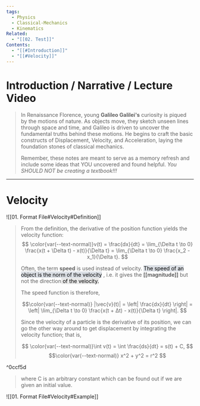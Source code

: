 ```yaml
---
tags:
  - Physics
  - Classical-Mechanics
  - Kinematics
Related:
  - "[[02. Test]]"
Contents:
  - "[[#Introduction]]"
  - "[[#Velocity]]"
---
```


# Introduction / Narrative / Lecture Video

  

>In Renaissance Florence, young <span style="font-weight:bold;" class="adaptive-text">Galileo Galilei's</span> curiosity is piqued by the motions of nature. As objects move, they sketch unseen lines through space and time, and Galileo is driven to uncover the fundamental truths behind these motions. He begins to craft the basic constructs of Displacement, Velocity, and Acceleration, laying the foundation stones of classical mechanics.
>
>Remember, these notes are meant to serve as a memory refresh and include some ideas that YOU uncovered and found helpful. <span style="font-style:italic;" class="adaptive-text">You SHOULD NOT be creating a textbook!!!</span>

---

# Velocity

  

![[01. Format File#Velocity#Definition]]

  

>From the definition, the derivative of the position function yields the velocity function: $$ \color{var(--text-normal)}v(t) = \frac{dx}{dt} = \lim_{\Delta t \to 0} \frac{x(t + \Delta t) - x(t)}{\Delta t} = \lim_{\Delta t \to 0} \frac{x_2 - x_1}{\Delta t}. $$
>
>Often, the term <span class="adaptive-text" style="font-weight:bold">speed</span> is used instead of velocity. <mark style="background: #CACFD9A6;">The speed of an object is the norm of the velocity</mark> , i.e. it gives the **[[magnitude]]** but not the direction<mark style="background: #C1C1C15C;"> of the velocity.</mark>
>
>The speed function is therefore,
>
>$$\color{var(--text-normal)} |\vec{v}(t)| = \left| \frac{dx}{dt} \right| = \left| \lim_{\Delta t \to 0} \frac{x(t + Δt) - x(t)}{\Delta t} \right|. $$
>
>Since the velocity of a particle is the derivative of its position, we can go the other way around to get displacement by integrating the velocity function; that is,
>
>$$ \color{var(--text-normal)}\int v(t) = \int \frac{ds}{dt} = s(t) + C, $$
>$$\color{var(--text-normal)} x^2 + y^2 = r^2 $$

^0ccf5d


>where C is an arbitrary constant which can be found out if we are given an initial value.

  

![[01. Format File#Velocity#Example]]


